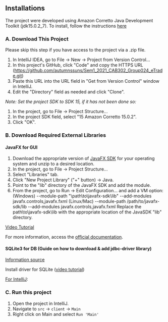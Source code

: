 ## Installations
The project were developed using Amazon Corretto Java Development Toolkit (jdk15.0.2_7). To install, follow the instructions [here]( https://docs.aws.amazon.com/corretto/latest/corretto-15-ug/downloads-list.html)
### A. Download This Project
Please skip this step if you have access to the project via a .zip file.

1. In IntelliJ IDEA, go to File -> New -> Project from Version Control...
2. In this project's GitHub, click "Code" and copy the HTTPS URL (https://github.com/autumnssuns/Sem1_2021_CAB302_Group024_eTrade.git)
3. Paste this URL into the URL field in "Get from Version Control" window in IntelliJ.
4. Edit the "Directory" field as needed and click "Clone".

_Note: Set the project SDK to SDK 15, if it has not been done so:_
1. In the project, go to File -> Project Structure...
2. In the project SDK field, select "15 Amazon Corretto 15.0.2".
3. Click "OK".
### B. Download Required External Libraries
#### JavaFX for GUI
1. Download the appropriate version of [JavaFX SDK](https://gluonhq.com/products/javafx/) for your operating system and unzip to a desired location.
2. In the project, go to File -> Project Structure...
3. Select "Libraries" tab.
4. Click "New Project Library" ("+" button) -> Java.
5. Point to the "lib" directory of the JavaFX SDK and add the module.
6. From the project, go to Run -> Edit Configuration... and add a VM option:
(Windows) --module-path "\path\to\javafx-sdk\lib" --add-modules javafx.controls,javafx.fxml
(Linux/Mac) --module-path /path/to/javafx-sdk/lib --add-modules javafx.controls,javafx.fxml
Replace the path\to\javafx-sdk\lib with the appropriate location of the JavaSDK "lib" directory.

[Video Tutorial](https://www.youtube.com/watch?v=Ope4icw6bVk&ab_channel=BroCode)

For more information, access the [official documentation](https://openjfx.io/openjfx-docs/).
 
#### SQLite3 for DB (Guide on how to download & add jdbc-driver library)

[Information source](https://www.sqlitetutorial.net/sqlite-java/sqlite-jdbc-driver/)

Install driver for SQLite ([video tutorial](https://www.youtube.com/watch?v=293M9-QRZ0c&t=741s&ab_channel=CodeJava))

[For IntelliJ](https://www.jetbrains.com/help/idea/connecting-to-a-database.html): 

### C. Run this project
1. Open the project in IntelliJ.
2. Navigate to `src` -> `client` -> `Main`
3. Right click on Main and select `Run 'Main'`
